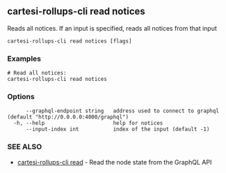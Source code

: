 ## cartesi-rollups-cli read notices

Reads all notices. If an input is specified, reads all notices from that input

```
cartesi-rollups-cli read notices [flags]
```

### Examples

```
# Read all notices:
cartesi-rollups-cli read notices
```

### Options

```
      --graphql-endpoint string   address used to connect to graphql (default "http://0.0.0.0:4000/graphql")
  -h, --help                      help for notices
      --input-index int           index of the input (default -1)
```

### SEE ALSO

* [cartesi-rollups-cli read](cartesi-rollups-cli_read.md)	 - Read the node state from the GraphQL API


